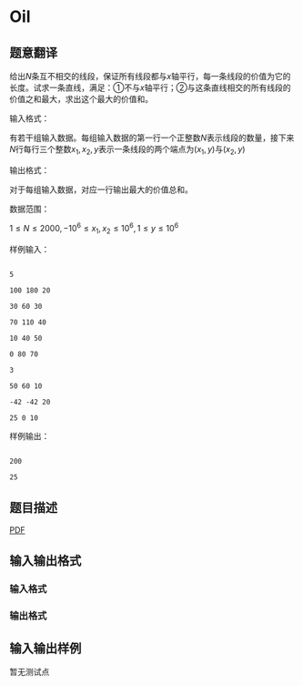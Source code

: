 # Oil

## 题意翻译

给出$N$条互不相交的线段，保证所有线段都与$x$轴平行，每一条线段的价值为它的长度。试求一条直线，满足：①不与$x$轴平行；②与这条直线相交的所有线段的价值之和最大，求出这个最大的价值和。

输入格式：

有若干组输入数据。每组输入数据的第一行一个正整数$N$表示线段的数量，接下来$N$行每行三个整数$x_1,x_2,y$表示一条线段的两个端点为$(x_1,y)$与$(x_2,y)$

输出格式：

对于每组输入数据，对应一行输出最大的价值总和。

数据范围：

$1 \leq N \leq 2000 , -10^6 \leq x_1,x_2 \leq 10^6 , 1 \leq y \leq 10^6$

样例输入：

```

5

100 180 20

30 60 30

70 110 40

10 40 50

0 80 70

3

50 60 10

-42 -42 20

25 0 10

```

样例输出：

```

200

25

```

## 题目描述

[problemUrl]: https://uva.onlinejudge.org/index.php?option=com_onlinejudge&Itemid=8&category=859&page=show_problem&problem=5009

[PDF](https://uva.onlinejudge.org/external/17/p1742.pdf)

## 输入输出格式

### 输入格式

### 输出格式

## 输入输出样例

暂无测试点

